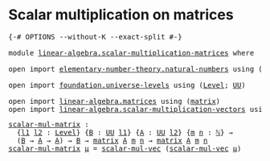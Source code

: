 # Scalar multiplication on matrices

<pre class="Agda"><a id="46" class="Symbol">{-#</a> <a id="50" class="Keyword">OPTIONS</a> <a id="58" class="Pragma">--without-K</a> <a id="70" class="Pragma">--exact-split</a> <a id="84" class="Symbol">#-}</a>

<a id="89" class="Keyword">module</a> <a id="96" href="linear-algebra.scalar-multiplication-matrices.html" class="Module">linear-algebra.scalar-multiplication-matrices</a> <a id="142" class="Keyword">where</a>

<a id="149" class="Keyword">open</a> <a id="154" class="Keyword">import</a> <a id="161" href="elementary-number-theory.natural-numbers.html" class="Module">elementary-number-theory.natural-numbers</a> <a id="202" class="Keyword">using</a> <a id="208" class="Symbol">(</a><a id="209" href="elementary-number-theory.natural-numbers.html#1444" class="Datatype">ℕ</a><a id="210" class="Symbol">)</a>

<a id="213" class="Keyword">open</a> <a id="218" class="Keyword">import</a> <a id="225" href="foundation.universe-levels.html" class="Module">foundation.universe-levels</a> <a id="252" class="Keyword">using</a> <a id="258" class="Symbol">(</a><a id="259" href="Agda.Primitive.html#597" class="Postulate">Level</a><a id="264" class="Symbol">;</a> <a id="266" href="foundation-core.universe-levels.html#222" class="Primitive">UU</a><a id="268" class="Symbol">)</a>

<a id="271" class="Keyword">open</a> <a id="276" class="Keyword">import</a> <a id="283" href="linear-algebra.matrices.html" class="Module">linear-algebra.matrices</a> <a id="307" class="Keyword">using</a> <a id="313" class="Symbol">(</a><a id="314" href="linear-algebra.matrices.html#839" class="Function">matrix</a><a id="320" class="Symbol">)</a>
<a id="322" class="Keyword">open</a> <a id="327" class="Keyword">import</a> <a id="334" href="linear-algebra.scalar-multiplication-vectors.html" class="Module">linear-algebra.scalar-multiplication-vectors</a> <a id="379" class="Keyword">using</a> <a id="385" class="Symbol">(</a><a id="386" href="linear-algebra.scalar-multiplication-vectors.html#527" class="Function">scalar-mul-vec</a><a id="400" class="Symbol">)</a>
</pre>
<pre class="Agda"><a id="scalar-mul-matrix"></a><a id="415" href="linear-algebra.scalar-multiplication-matrices.html#415" class="Function">scalar-mul-matrix</a> <a id="433" class="Symbol">:</a>
  <a id="437" class="Symbol">{</a><a id="438" href="linear-algebra.scalar-multiplication-matrices.html#438" class="Bound">l1</a> <a id="441" href="linear-algebra.scalar-multiplication-matrices.html#441" class="Bound">l2</a> <a id="444" class="Symbol">:</a> <a id="446" href="Agda.Primitive.html#597" class="Postulate">Level</a><a id="451" class="Symbol">}</a> <a id="453" class="Symbol">{</a><a id="454" href="linear-algebra.scalar-multiplication-matrices.html#454" class="Bound">B</a> <a id="456" class="Symbol">:</a> <a id="458" href="foundation-core.universe-levels.html#222" class="Primitive">UU</a> <a id="461" href="linear-algebra.scalar-multiplication-matrices.html#438" class="Bound">l1</a><a id="463" class="Symbol">}</a> <a id="465" class="Symbol">{</a><a id="466" href="linear-algebra.scalar-multiplication-matrices.html#466" class="Bound">A</a> <a id="468" class="Symbol">:</a> <a id="470" href="foundation-core.universe-levels.html#222" class="Primitive">UU</a> <a id="473" href="linear-algebra.scalar-multiplication-matrices.html#441" class="Bound">l2</a><a id="475" class="Symbol">}</a> <a id="477" class="Symbol">{</a><a id="478" href="linear-algebra.scalar-multiplication-matrices.html#478" class="Bound">m</a> <a id="480" href="linear-algebra.scalar-multiplication-matrices.html#480" class="Bound">n</a> <a id="482" class="Symbol">:</a> <a id="484" href="elementary-number-theory.natural-numbers.html#1444" class="Datatype">ℕ</a><a id="485" class="Symbol">}</a> <a id="487" class="Symbol">→</a>
  <a id="491" class="Symbol">(</a><a id="492" href="linear-algebra.scalar-multiplication-matrices.html#454" class="Bound">B</a> <a id="494" class="Symbol">→</a> <a id="496" href="linear-algebra.scalar-multiplication-matrices.html#466" class="Bound">A</a> <a id="498" class="Symbol">→</a> <a id="500" href="linear-algebra.scalar-multiplication-matrices.html#466" class="Bound">A</a><a id="501" class="Symbol">)</a> <a id="503" class="Symbol">→</a> <a id="505" href="linear-algebra.scalar-multiplication-matrices.html#454" class="Bound">B</a> <a id="507" class="Symbol">→</a> <a id="509" href="linear-algebra.matrices.html#839" class="Function">matrix</a> <a id="516" href="linear-algebra.scalar-multiplication-matrices.html#466" class="Bound">A</a> <a id="518" href="linear-algebra.scalar-multiplication-matrices.html#478" class="Bound">m</a> <a id="520" href="linear-algebra.scalar-multiplication-matrices.html#480" class="Bound">n</a> <a id="522" class="Symbol">→</a> <a id="524" href="linear-algebra.matrices.html#839" class="Function">matrix</a> <a id="531" href="linear-algebra.scalar-multiplication-matrices.html#466" class="Bound">A</a> <a id="533" href="linear-algebra.scalar-multiplication-matrices.html#478" class="Bound">m</a> <a id="535" href="linear-algebra.scalar-multiplication-matrices.html#480" class="Bound">n</a>
<a id="537" href="linear-algebra.scalar-multiplication-matrices.html#415" class="Function">scalar-mul-matrix</a> <a id="555" href="linear-algebra.scalar-multiplication-matrices.html#555" class="Bound">μ</a> <a id="557" class="Symbol">=</a> <a id="559" href="linear-algebra.scalar-multiplication-vectors.html#527" class="Function">scalar-mul-vec</a> <a id="574" class="Symbol">(</a><a id="575" href="linear-algebra.scalar-multiplication-vectors.html#527" class="Function">scalar-mul-vec</a> <a id="590" href="linear-algebra.scalar-multiplication-matrices.html#555" class="Bound">μ</a><a id="591" class="Symbol">)</a>
</pre>
